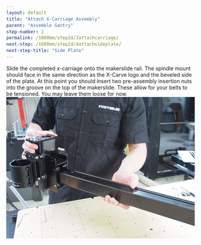 ```yaml
---
layout: default
title: "Attach X-Carriage Assembly"
parent: "Assemble Gantry"
step-number: 2
permalink: /1000mm/step2d/3attachcarriage/
next-step: /1000mm/step2d/4attachsideplate/
next-step-title: "Side Plate"
---
```



Slide the completed x-carriage onto the makerslide rail. The spindle mount should face in the same direction as the X-Carve logo and the beveled side of the plate. At this point you should insert two pre-assembly insertion nuts into the groove on the top of the makerslide. These allow for your belts to be tensioned. You may leave them loose for now.
<img src="../../step2/photo/P4210438jpg02.jpg">
